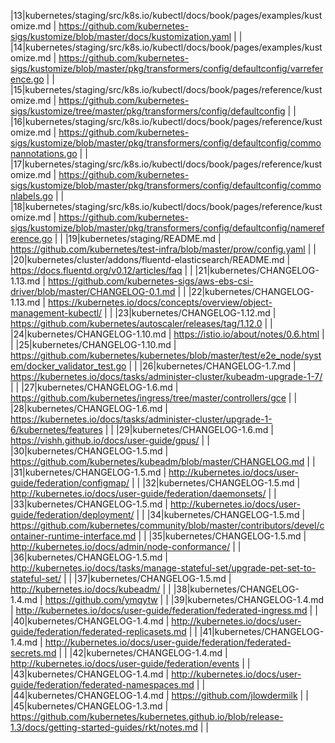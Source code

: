 |13|kubernetes/staging/src/k8s.io/kubectl/docs/book/pages/examples/kustomize.md | https://github.com/kubernetes-sigs/kustomize/blob/master/docs/kustomization.yaml | |
|14|kubernetes/staging/src/k8s.io/kubectl/docs/book/pages/examples/kustomize.md | https://github.com/kubernetes-sigs/kustomize/blob/master/pkg/transformers/config/defaultconfig/varreference.go | |
|15|kubernetes/staging/src/k8s.io/kubectl/docs/book/pages/reference/kustomize.md | https://github.com/kubernetes-sigs/kustomize/tree/master/pkg/transformers/config/defaultconfig | |
|16|kubernetes/staging/src/k8s.io/kubectl/docs/book/pages/reference/kustomize.md | https://github.com/kubernetes-sigs/kustomize/blob/master/pkg/transformers/config/defaultconfig/commonannotations.go | |
|17|kubernetes/staging/src/k8s.io/kubectl/docs/book/pages/reference/kustomize.md | https://github.com/kubernetes-sigs/kustomize/blob/master/pkg/transformers/config/defaultconfig/commonlabels.go | |
|18|kubernetes/staging/src/k8s.io/kubectl/docs/book/pages/reference/kustomize.md | https://github.com/kubernetes-sigs/kustomize/blob/master/pkg/transformers/config/defaultconfig/namereference.go | |
|19|kubernetes/staging/README.md | https://github.com/kubernetes/test-infra/blob/master/prow/config.yaml | |
|20|kubernetes/cluster/addons/fluentd-elasticsearch/README.md | https://docs.fluentd.org/v0.12/articles/faq | |
|21|kubernetes/CHANGELOG-1.13.md | https://github.com/kubernetes-sigs/aws-ebs-csi-driver/blob/master/CHANGELOG-0.1.md | |
|22|kubernetes/CHANGELOG-1.13.md | https://kubernetes.io/docs/concepts/overview/object-management-kubectl/ | |
|23|kubernetes/CHANGELOG-1.12.md | https://github.com/kubernetes/autoscaler/releases/tag/1.12.0 | |
|24|kubernetes/CHANGELOG-1.10.md | https://istio.io/about/notes/0.6.html | |
|25|kubernetes/CHANGELOG-1.10.md | https://github.com/kubernetes/kubernetes/blob/master/test/e2e_node/system/docker_validator_test.go | |
|26|kubernetes/CHANGELOG-1.7.md | https://kubernetes.io/docs/tasks/administer-cluster/kubeadm-upgrade-1-7/ | |
|27|kubernetes/CHANGELOG-1.6.md | https://github.com/kubernetes/ingress/tree/master/controllers/gce | |
|28|kubernetes/CHANGELOG-1.6.md | https://kubernetes.io/docs/tasks/administer-cluster/upgrade-1-6/kubernetes/features | |
|29|kubernetes/CHANGELOG-1.6.md | https://vishh.github.io/docs/user-guide/gpus/ | |
|30|kubernetes/CHANGELOG-1.5.md | https://github.com/kubernetes/kubeadm/blob/master/CHANGELOG.md | |
|31|kubernetes/CHANGELOG-1.5.md | http://kubernetes.io/docs/user-guide/federation/configmap/ | |
|32|kubernetes/CHANGELOG-1.5.md | http://kubernetes.io/docs/user-guide/federation/daemonsets/ | |
|33|kubernetes/CHANGELOG-1.5.md | http://kubernetes.io/docs/user-guide/federation/deployment/ | |
|34|kubernetes/CHANGELOG-1.5.md | https://github.com/kubernetes/community/blob/master/contributors/devel/container-runtime-interface.md | |
|35|kubernetes/CHANGELOG-1.5.md | http://kubernetes.io/docs/admin/node-conformance/ | |
|36|kubernetes/CHANGELOG-1.5.md | http://kubernetes.io/docs/tasks/manage-stateful-set/upgrade-pet-set-to-stateful-set/ | |
|37|kubernetes/CHANGELOG-1.5.md | http://kubernetes.io/docs/kubeadm/ | |
|38|kubernetes/CHANGELOG-1.4.md | https://github.com/ymqytw | |
|39|kubernetes/CHANGELOG-1.4.md | http://kubernetes.io/docs/user-guide/federation/federated-ingress.md | |
|40|kubernetes/CHANGELOG-1.4.md | http://kubernetes.io/docs/user-guide/federation/federated-replicasets.md | |
|41|kubernetes/CHANGELOG-1.4.md | http://kubernetes.io/docs/user-guide/federation/federated-secrets.md | |
|42|kubernetes/CHANGELOG-1.4.md | http://kubernetes.io/docs/user-guide/federation/events | |
|43|kubernetes/CHANGELOG-1.4.md | http://kubernetes.io/docs/user-guide/federation/federated-namespaces.md | |
|44|kubernetes/CHANGELOG-1.4.md | https://github.com/jlowdermilk | |
|45|kubernetes/CHANGELOG-1.3.md | https://github.com/kubernetes/kubernetes.github.io/blob/release-1.3/docs/getting-started-guides/rkt/notes.md | |
